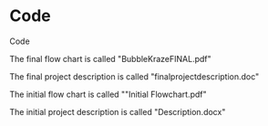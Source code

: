 Code
====

Code

The final flow chart is called "BubbleKrazeFINAL.pdf"

The final project description is called "finalprojectdescription.doc"

The initial flow chart is called ""Initial Flowchart.pdf"

The initial project description is called "Description.docx"
